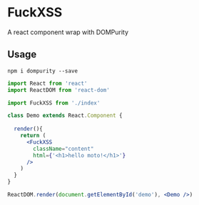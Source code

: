 # FuckXSS
A react component wrap with DOMPurity 


## Usage

```shell
npm i dompurity --save
```

```jsx
import React from 'react'
import ReactDOM from 'react-dom'

import FuckXSS from './index'

class Demo extends React.Component {
  
  render(){
    return (
      <FuckXSS 
        className="content"  
        html={'<h1>hello moto!</h1>'}
      />
    )
  }
}

ReactDOM.render(document.getElementById('demo'), <Demo />)
```
